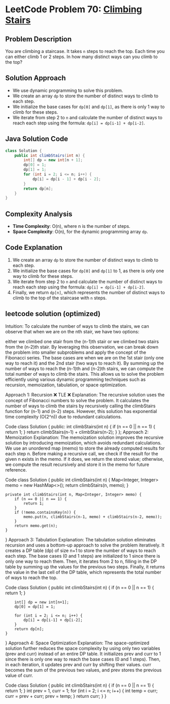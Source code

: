 
# LeetCode Problem 70: [Climbing Stairs](https://leetcode.com/problems/climbing-stairs/)

## Problem Description
You are climbing a staircase. It takes `n` steps to reach the top.
Each time you can either climb 1 or 2 steps. In how many distinct ways can you climb to the top?

## Solution Approach
- We use dynamic programming to solve this problem.
- We create an array `dp` to store the number of distinct ways to climb to each step.
- We initialize the base cases for `dp[0]` and `dp[1]`, as there is only 1 way to climb for these steps.
- We iterate from step 2 to `n` and calculate the number of distinct ways to reach each step using the formula: `dp[i] = dp[i-1] + dp[i-2]`.

## Java Solution Code

```java
class Solution {
    public int climbStairs(int n) {
        int[] dp = new int[n + 1];
        dp[0] = 1;
        dp[1] = 1;
        for (int i = 2; i <= n; i++) {
            dp[i] = dp[i - 1] + dp[i - 2];
        }
        return dp[n];
    }
}
```

## Complexity Analysis
- **Time Complexity**: O(n), where n is the number of steps.
- **Space Complexity**: O(n), for the dynamic programming array `dp`.

## Code Explanation
1. We create an array `dp` to store the number of distinct ways to climb to each step.
2. We initialize the base cases for `dp[0]` and `dp[1]` to 1, as there is only one way to climb for these steps.
3. We iterate from step 2 to `n` and calculate the number of distinct ways to reach each step using the formula: `dp[i] = dp[i-1] + dp[i-2]`.
4. Finally, we return `dp[n]`, which represents the number of distinct ways to climb to the top of the staircase with `n` steps.

## leetcode solution (optimized)

Intuition:
To calculate the number of ways to climb the stairs, we can observe that when we are on the nth stair,
we have two options:

either we climbed one stair from the (n-1)th stair or
we climbed two stairs from the (n-2)th stair.
By leveraging this observation, we can break down the problem into smaller subproblems and apply the concept of the Fibonacci series.
The base cases are when we are on the 1st stair (only one way to reach it) and the 2nd stair (two ways to reach it).
By summing up the number of ways to reach the (n-1)th and (n-2)th stairs, we can compute the total number of ways to climb the stairs. This allows us to solve the problem efficiently using various dynamic programming techniques such as recursion, memoization, tabulation, or space optimization.

Approach 1: Recursion ❌ TLE ❌
Explanation: The recursive solution uses the concept of Fibonacci numbers to solve the problem. It calculates the number of ways to climb the stairs by recursively calling the climbStairs function for (n-1) and (n-2) steps. However, this solution has exponential time complexity (O(2^n)) due to redundant calculations.

Code
class Solution {
public:
    int climbStairs(int n) {
        if (n == 0 || n == 1) {
            return 1;
        }
        return climbStairs(n-1) + climbStairs(n-2);
    }
};
Approach 2: Memoization
Explanation: The memoization solution improves the recursive solution by introducing memoization, which avoids redundant calculations. We use an unordered map (memo) to store the already computed results for each step n. Before making a recursive call, we check if the result for the given n exists in the memo. If it does, we return the stored value; otherwise, we compute the result recursively and store it in the memo for future reference.

Code
class Solution {
    public int climbStairs(int n) {
        Map<Integer, Integer> memo = new HashMap<>();
        return climbStairs(n, memo);
    }
    
    private int climbStairs(int n, Map<Integer, Integer> memo) {
        if (n == 0 || n == 1) {
            return 1;
        }
        if (!memo.containsKey(n)) {
            memo.put(n, climbStairs(n-1, memo) + climbStairs(n-2, memo));
        }
        return memo.get(n);
    }
}
Approach 3: Tabulation
Explanation: The tabulation solution eliminates recursion and uses a bottom-up approach to solve the problem iteratively. It creates a DP table (dp) of size n+1 to store the number of ways to reach each step. The base cases (0 and 1 steps) are initialized to 1 since there is only one way to reach them. Then, it iterates from 2 to n, filling in the DP table by summing up the values for the previous two steps. Finally, it returns the value in the last cell of the DP table, which represents the total number of ways to reach the top.

Code
class Solution {
    public int climbStairs(int n) {
        if (n == 0 || n == 1) {
            return 1;
        }

        int[] dp = new int[n+1];
        dp[0] = dp[1] = 1;
        
        for (int i = 2; i <= n; i++) {
            dp[i] = dp[i-1] + dp[i-2];
        }
        return dp[n];
    }
}
Approach 4: Space Optimization
Explanation: The space-optimized solution further reduces the space complexity by using only two variables (prev and curr) instead of an entire DP table. It initializes prev and curr to 1 since there is only one way to reach the base cases (0 and 1 steps). Then, in each iteration, it updates prev and curr by shifting their values. curr becomes the sum of the previous two values, and prev stores the previous value of curr.

Code
class Solution {
    public int climbStairs(int n) {
        if (n == 0 || n == 1) {
            return 1;
        }
        int prev = 1, curr = 1;
        for (int i = 2; i <= n; i++) {
            int temp = curr;
            curr = prev + curr;
            prev = temp;
        }
        return curr;
    }
}

